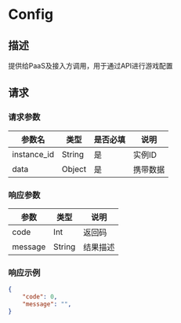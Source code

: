 # Config



## 描述

提供给PaaS及接入方调用，用于通过API进行游戏配置



## 请求



### 请求参数

| 参数名      | 类型   | 是否必填 | 说明     |
| ----------- | ------ | -------- | -------- |
| instance_id | String | 是       | 实例ID   |
| data        | Object | 是       | 携带数据 |



### 响应参数

| 参数    | 类型   | 说明     |
| ------- | ------ | -------- |
| code    | Int    | 返回码   |
| message | String | 结果描述 |



### 响应示例

```json
{
    "code": 0,
    "message": "",
}
```

